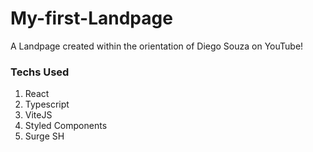 # My-first-Landpage
A Landpage created within the orientation of Diego Souza on YouTube!

### Techs Used
1. React
2. Typescript
3. ViteJS
4. Styled Components
5. Surge SH
